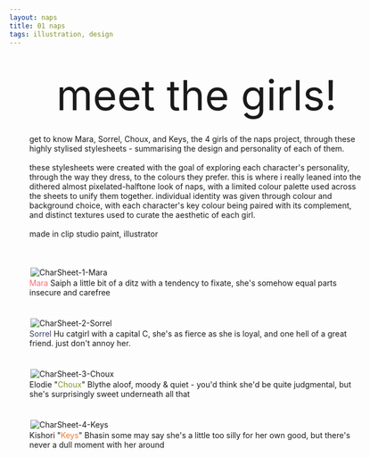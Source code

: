 ```yaml
---
layout: naps
title: 01 naps
tags: illustration, design
---
```


<style>
    .g-container {
        display: grid;
        grid-template-columns: auto auto;
        gap: 36px;
        margin-left: 36px;
        margin-right: 36px;
    }

    .g-item {
        display: flex;
        flex-direction: column;
        justify-content:center;
        width: auto;
        align-content: center;
    }

    .g-item.header {
        width:460px;
        align-items:end;
    }

    .g-item.header p {
        text-align:right;
    }

    .g-gallery {
        display: flex;
        flex-direction: column;
        align-items: center;
        justify-content: flex-start;
        height: 100vh; 
        overflow-y: scroll; 
        box-sizing: border-box;
        scroll-snap-type: y mandatory; 
        scrollbar-width: none;
        overscroll-behavior: auto;
    }

    .g-gallery-item {
        position:relative;
        scroll-snap-align: start;
        scroll-snap-stop: always;
        min-height:100vh;
        align-content:center;
    }

    .g-gallery-item img {
        border: solid 2px white;
        max-width: 90vw;
        width: auto;
        image-rendering:-webkit-optimize-contrast
    }

@media (max-width: 2104px) {
    .g-item.header {
        width:276px;
    }
}

@media (max-width: 1919px) {
    .g-container {
		grid-template-columns: 1fr;
		width:100%;
	}
    .g-gallery-item {
        padding-bottom:36px;
    }

    .g-item.header {
        width:600px;
        align-items: center;
        justify-self: center;
        padding-top:36px;
    }
    .g-item.header p {
        text-align:left;
    }
    .g-gallery {
        height: unset;
        scroll-snap-align: end;
        scroll-snap-type: none;
    }
    .g-gallery-item {
        padding-top: 0;
        scroll-snap-align: end;
        min-height: unset;
    }
}
</style>

<div class="g-container">
    <div class="g-item header">
        <p class="naps-title outlined" style="font-style:normal;line-height:1;font-size:56pt;margin:0;margin-bottom:18px">meet the girls!</p>
        <p class="binary outlined">get to know Mara, Sorrel, Choux, and Keys, the 4 girls of the naps project, through these highly stylised stylesheets - summarising the design and personality of each of them. <br><br> these stylesheets were created with the goal of exploring each character's personality, through the way they dress, to the colours they prefer. this is where i really leaned into the dithered almost pixelated-halftone look of naps, with a limited colour palette used across the sheets to unify them together. individual identity was given through colour and background choice, with each character's key colour being paired with its complement, and distinct textures used to curate the aesthetic of each girl. <br><br> made in clip studio paint, illustrator</p>
    </div>
    <div class="g-item">
        <div class="g-gallery">
            <div class="g-gallery-item" id="mainScroller">
                <img src="/assets/naps/meet-the-girls/CharSheet-1-Mara.png" alt="CharSheet-1-Mara" class="clickable naps-img">
                <div class="gallery-text">
                    <span class="item-title naps-title outlined"><span style="color:#f96b75">Mara</span> Saiph</span>
                    <span class="item-subtitle binary outlined">a little bit of a ditz with a tendency to fixate, she's somehow equal parts insecure and carefree</span>
                </div>
            </div>
            <div class="g-gallery-item">
                <img src="/assets/naps/meet-the-girls/CharSheet-2-Sorrel.png" alt="CharSheet-2-Sorrel" class="clickable naps-img">
                <div class="gallery-text">
                    <span class="item-title naps-title outlined"><span style="color:#364165">Sorrel</span> Hu</span>
                    <span class="item-subtitle binary outlined">catgirl with a capital C, she's as fierce as she is loyal, and one hell of a great friend. just don't annoy her.</span>
                </div>
            </div>
            <div class="g-gallery-item">
                <img src="/assets/naps/meet-the-girls/CharSheet-3-Choux.png" alt="CharSheet-3-Choux" class="clickable naps-img">
                <div class="gallery-text">
                    <span class="item-title naps-title outlined">Elodie "<span style="color:#7e9627">Choux</span>" Blythe</span>
                    <span class="item-subtitle binary outlined">aloof, moody & quiet - you'd think she'd be quite judgmental, but she's surprisingly sweet underneath all that</span>
                </div>
            </div>
            <div class="g-gallery-item">
                <img src="/assets/naps/meet-the-girls/CharSheet-4-Keys.png" alt="CharSheet-4-Keys" class="clickable naps-img">
                <div class="gallery-text">
                    <span class="item-title naps-title outlined">Kishori "<span style="color:#f07d2c">Keys</span>" Bhasin</span>
                    <span class="item-subtitle binary outlined">some may say she's a little too silly for her own good, but there's never a dull moment with her around</span>
                </div>
            </div>
        </div>
    </div>
</div>
<div class="bg-gallery" id="backgroundScroller" style="width:100%;position:absolute;top:0;margin:0;z-index:-1">
    <div class="bg-gallery-item" style="padding:0;height:100vh;position:relative">
        <img src="/assets/naps/meet-the-girls/mara-backdrop.png" style="width:auto;height:auto;position:absolute;bottom:-96px;left:0;image-rendering:pixelated">
    </div>
    <div class="bg-gallery-item" style="padding:0;height:100vh;position:relative">
        <img src="/assets/naps/meet-the-girls/sorrel-backdrop.png" style="width:auto;height:auto;position:absolute;bottom:-96px;left:0;image-rendering:pixelated">
    </div>
    <div class="bg-gallery-item" style="padding:0;height:100vh;position:relative">
        <img src="/assets/naps/meet-the-girls/choux-backdrop.png" style="width:auto;height:auto;position:absolute;bottom:-96px;left:0;image-rendering:pixelated">
    </div>
    <div class="bg-gallery-item" style="padding:0;height:100vh;position:relative">
        <img src="/assets/naps/meet-the-girls/keys-backdrop.png" style="width:auto;height:auto;position:absolute;bottom:0;left:0;image-rendering:pixelated">
    </div>
</div>

<script>
const gallery = document.querySelector('.g-gallery');
const firstItem = document.getElementById("mainScroller");
const backgroundScroller = document.getElementById("backgroundScroller");
gallery.addEventListener('scroll', () => {
    const topPosition = firstItem.getBoundingClientRect().top;
    console.log(`${topPosition}`)
    backgroundScroller.style.transform = `translateY(${topPosition}px)`;
});
</script>